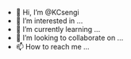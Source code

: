 - 👋 Hi, I’m @KCsengi
- 👀 I’m interested in ...
- 🌱 I’m currently learning ...
- 💞️ I’m looking to collaborate on ...
- 📫 How to reach me ...

<!---
KCsengi/KCsengi is a ✨ special ✨ repository because its `README.md` (this file) appears on your GitHub profile.
You can click the Preview link to take a look at your changes.
--->

